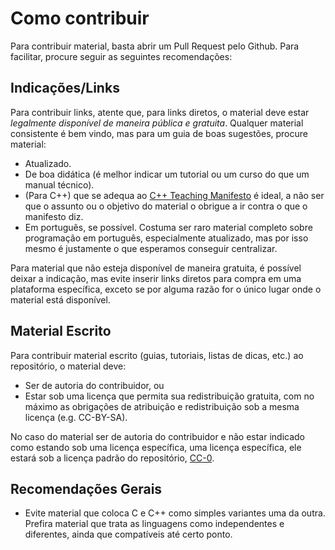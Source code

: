 Como contribuir
===============

Para contribuir material, basta abrir um Pull Request pelo Github. Para
facilitar, procure seguir as seguintes recomendações:

Indicações/Links
----------------

Para contribuir links, atente que, para links diretos, o material deve estar
_legalmente disponível de maneira pública e gratuita_. Qualquer material
consistente é bem vindo, mas para um guia de boas sugestões, procure material:

- Atualizado.
- De boa didática (é melhor indicar um tutorial ou um curso do que um manual
  técnico).
- (Para C++) que se adequa ao [C++ Teaching
  Manifesto](manifesto-de-ensino-em-cpp.md) é ideal, a
  não ser que o assunto ou o objetivo do material o obrigue a ir contra o que
  o manifesto diz.
- Em português, se possível. Costuma ser raro material completo sobre
  programação em português, especialmente atualizado, mas por isso mesmo é
  justamente o que esperamos conseguir centralizar.

Para material que não esteja disponível de maneira gratuita, é possível deixar
a indicação, mas evite inserir links diretos para compra em uma plataforma
específica, exceto se por alguma razão for o único lugar onde o material está
disponível.


Material Escrito
----------------

Para contribuir material escrito (guias, tutoriais, listas de dicas, etc.) ao
repositório, o material deve:

- Ser de autoria do contribuidor, ou
- Estar sob uma licença que permita sua redistribuição gratuita, com no máximo
  as obrigações de atribuição e redistribuição sob a mesma licença (e.g.
  CC-BY-SA).

No caso do material ser de autoria do contribuidor e não estar indicado como
estando sob uma licença específica, uma licença específica, ele estará sob a
licença padrão do repositório, [CC-0](LICENSE).


Recomendações Gerais
--------------------

- Evite material que coloca C e C++ como simples variantes uma da outra.
  Prefira material que trata as linguagens como independentes e diferentes,
  ainda que compatíveis até certo ponto.
